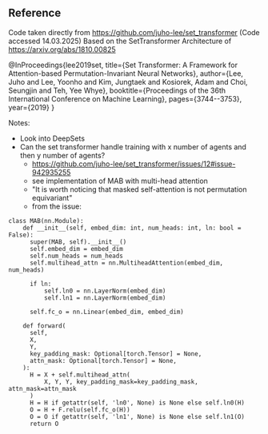 ## Reference
Code taken directly from https://github.com/juho-lee/set_transformer (Code accessed 14.03.2025)
Based on the SetTransformer Architecture of https://arxiv.org/abs/1810.00825


@InProceedings{lee2019set,
    title={Set Transformer: A Framework for Attention-based Permutation-Invariant Neural Networks},
    author={Lee, Juho and Lee, Yoonho and Kim, Jungtaek and Kosiorek, Adam and Choi, Seungjin and Teh, Yee Whye},
    booktitle={Proceedings of the 36th International Conference on Machine Learning},
    pages={3744--3753},
    year={2019}
}


Notes: 
- Look into DeepSets
- Can the set transformer handle training with x number of agents and then y number of agents?
  - https://github.com/juho-lee/set_transformer/issues/12#issue-942935255
  - see implementation of MAB with multi-head attention
  - "It is worth noticing that masked self-attention is not permutation equivariant"
  - from the issue:
```python3
class MAB(nn.Module):
    def __init__(self, embed_dim: int, num_heads: int, ln: bool = False):
      super(MAB, self).__init__()
      self.embed_dim = embed_dim
      self.num_heads = num_heads
      self.multihead_attn = nn.MultiheadAttention(embed_dim, num_heads)
    
      if ln:
          self.ln0 = nn.LayerNorm(embed_dim)
          self.ln1 = nn.LayerNorm(embed_dim)
    
      self.fc_o = nn.Linear(embed_dim, embed_dim)
    
    def forward(
      self,
      X,
      Y,
      key_padding_mask: Optional[torch.Tensor] = None,
      attn_mask: Optional[torch.Tensor] = None,
    ):
      H = X + self.multihead_attn(
          X, Y, Y, key_padding_mask=key_padding_mask, attn_mask=attn_mask
      )
      H = H if getattr(self, 'ln0', None) is None else self.ln0(H)
      O = H + F.relu(self.fc_o(H))
      O = O if getattr(self, 'ln1', None) is None else self.ln1(O)
      return O
```
